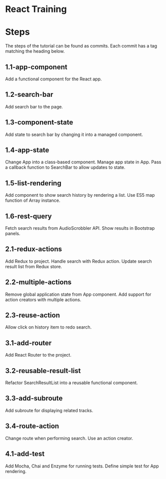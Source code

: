 # React Training

Steps
=====

The steps of the tutorial can be found as commits. Each commit has a tag matching the heading below. 

1.1-app-component
-------------

Add a functional component for the React app. 

1.2-search-bar
--------------

Add search bar to the page.

1.3-component-state
-------------------

Add state to search bar by changing it into a managed component. 

1.4-app-state
-------------

Change App into a class-based component. Manage app state in App. Pass a callback function to SearchBar to allow updates to state. 

1.5-list-rendering 
------------------

Add component to show search history by rendering a list. Use ES5 map function of Array instance. 

1.6-rest-query
--------------

Fetch search results from AudioScrobbler API. Show results in Bootstrap panels. 

2.1-redux-actions
-----------------

Add Redux to project. Handle search with Redux action. Update search result list from Redux store. 

2.2-multiple-actions
--------------------

Remove global application state from App component. Add support for action creators with multiple actions. 

2.3-reuse-action
----------------

Allow click on history item to redo search. 

3.1-add-router
--------------

Add React Router to the project. 

3.2-reusable-result-list
------------------------

Refactor SearchResultList into a reusable functional component. 

3.3-add-subroute
----------------

Add subroute for displaying related tracks. 

3.4-route-action 
----------------

Change route when performing search. Use an action creator.

4.1-add-test
------------

Add Mocha, Chai and Enzyme for running tests. Define simple test for App rendering. 
